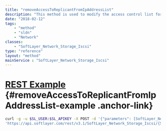 ```yaml
---
title: "removeAccessToReplicantFromIpAddressList"
description: "This method is used to modify the access control list for this Storage replica volume.  The SoftLayer_Network_Subnet_IpAddress objects which have been allowed access to this storage will be listed in the allowedIpAddresses property of this storage replica volume. "
date: "2018-02-12"
tags:
    - "method"
    - "sldn"
    - "Network"
classes:
    - "SoftLayer_Network_Storage_Iscsi"
type: "reference"
layout: "method"
mainService : "SoftLayer_Network_Storage_Iscsi"
---
```


# [REST Example](#removeAccessToReplicantFromIpAddressList-example) <a href="/article/rest/"><i class="fas fa-question"></i></a> {#removeAccessToReplicantFromIpAddressList-example .anchor-link} 
```bash
curl -g -u $SL_USER:$SL_APIKEY -X POST -d '{"parameters": [SoftLayer_Network_Subnet_IpAddress]}' \
'https://api.softlayer.com/rest/v3.1/SoftLayer_Network_Storage_Iscsi/{SoftLayer_Network_Storage_IscsiID}/removeAccessToReplicantFromIpAddressList'
```
